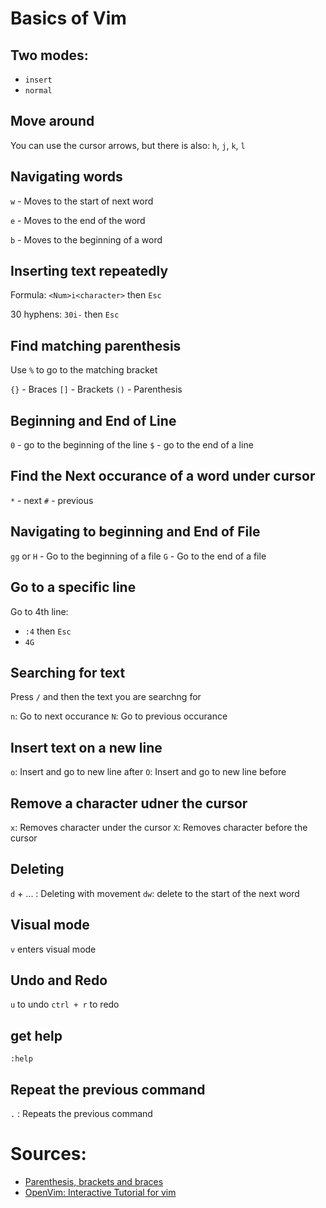 # Basics of Vim

## Two modes:

* `insert`
* `normal`

## Move around

You can use the cursor arrows, but there is also: `h`, `j`, `k`, `l`

## Navigating words

`w` - Moves to the start of next word

`e` - Moves to the end of the word

`b` - Moves to the beginning of a word

## Inserting text repeatedly

Formula: `<Num>i<character>` then `Esc`

30 hyphens: `30i-` then `Esc`

## Find matching parenthesis

Use `%` to go to the matching bracket

`{}` - Braces
`[]` - Brackets
`()` - Parenthesis

## Beginning and End of Line

`0` - go to the beginning of the line
`$` - go to the end of a line

## Find the Next occurance of a word under cursor

`*` - next
`#` - previous

## Navigating to beginning and End of File

`gg` or `H` - Go to the beginning of a file
`G` - Go to the end of a file

## Go to a specific line

Go to 4th line:

* `:4` then `Esc`
* `4G`

## Searching for text

Press `/` and then the text you are searchng for

`n`: Go to next occurance
`N`: Go to previous occurance

## Insert text on a new line

`o`: Insert and go to new line after
`O`: Insert and go to new line before

## Remove a character udner the cursor

`x`: Removes character under the cursor
`X`: Removes character before the cursor

## Deleting

`d` + ... : Deleting with movement
`dw`: delete to the start of the next word

## Visual mode

`v` enters visual mode

## Undo and Redo

`u` to undo
`ctrl + r` to redo

## get help

`:help`

## Repeat the previous command

`.` : Repeats the previous command


# Sources:

* [Parenthesis, brackets and braces](https://www.cis.upenn.edu/~matuszek/General/JavaSyntax/parentheses.html)
* [OpenVim: Interactive Tutorial for vim](http://www.openvim.com/)
